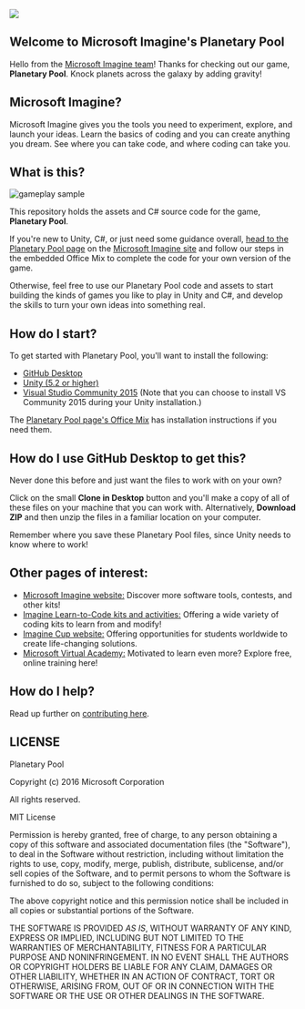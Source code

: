![](https://github.com/Microsoft/Imagine_planetary-pool/blob/master/Microsoft-Imagine.png)

## Welcome to Microsoft Imagine's Planetary Pool
Hello from the [Microsoft Imagine team](http://imagine.microsoft.com)! Thanks for checking out our game, **Planetary Pool**.  Knock planets across the galaxy by adding gravity!

## Microsoft Imagine?
Microsoft Imagine gives you the tools you need to experiment, explore, and launch your ideas.  Learn the basics of coding and you can create anything you dream. See where you can take code, and where coding can take you.  

## What is this?
![gameplay sample](https://github.com/Microsoft/Imagine_planetary-pool/blob/master/PlanetaryPoolGameplay.gif)

This repository holds the assets and C# source code for the game, **Planetary Pool**. 

If you're new to Unity, C#, or just need some guidance overall, [head to the Planetary Pool page](https://msdn.microsoft.com/imagine/imagine-create030) on the [Microsoft Imagine site](http://imagine.microsoft.com) and follow our steps in the embedded Office Mix to complete the code for your own version of the game.

Otherwise, feel free to use our Planetary Pool code and assets to start building the kinds of games you like to play in Unity and C#, and develop the skills to turn your own ideas into something real.  

## How do I start?
To get started with Planetary Pool, you'll want to install the following:
* [GitHub Desktop](https://desktop.github.com/)
* [Unity (5.2 or higher)](http://unity3d.com/get-unity)
* [Visual Studio Community 2015](https://www.visualstudio.com/en-us/products/visual-studio-community-vs.aspx) (Note that you can choose to install VS Community 2015 during your Unity installation.)

The [Planetary Pool page's Office Mix](https://msdn.microsoft.com/imagine/imagine-create030) has installation instructions if you need them.

## How do I use GitHub Desktop to get this?
Never done this before and just want the files to work with on your own? 

Click on the small **Clone in Desktop** button and you'll make a copy of all of these files on your machine that you can work with.  Alternatively, **Download ZIP** and then unzip the files in a familiar location on your computer.

Remember where you save these Planetary Pool files, since Unity needs to know where to work!

## Other pages of interest:
* [Microsoft Imagine website:](http://imagine.microsoft.com) Discover more software tools, contests, and other kits!
* [Imagine Learn-to-Code kits and activities:](https://msdn.microsoft.com/imagine/imagine-create) Offering a wide variety of coding kits to learn from and modify!
* [Imagine Cup website:](https://www.imaginecup.com/) Offering opportunities for students worldwide to create life-changing solutions.
* [Microsoft Virtual Academy:](http://mva.microsoft.com) Motivated to learn even more? Explore free, online training here!

## How do I help?
Read up further on [contributing here](https://github.com/Microsoft/Imagine_planetary-pool/blob/master/CONTRIBUTING.md).

## LICENSE

Planetary Pool

Copyright (c) 2016 Microsoft Corporation

All rights reserved. 

MIT License

Permission is hereby granted, free of charge, to any person obtaining a copy of this software and associated documentation files (the "Software"), to deal in the Software without restriction, including without limitation the rights to use, copy, modify, merge, publish, distribute, sublicense, and/or sell copies of the Software, and to permit persons to whom the Software is furnished to do so, subject to the following conditions:

The above copyright notice and this permission notice shall be included in all copies or substantial portions of the Software.

THE SOFTWARE IS PROVIDED *AS IS*, WITHOUT WARRANTY OF ANY KIND, EXPRESS OR IMPLIED, INCLUDING BUT NOT LIMITED TO THE WARRANTIES OF MERCHANTABILITY, FITNESS FOR A PARTICULAR PURPOSE AND NONINFRINGEMENT. IN NO EVENT SHALL THE AUTHORS OR COPYRIGHT HOLDERS BE LIABLE FOR ANY CLAIM, DAMAGES OR OTHER LIABILITY, WHETHER IN AN ACTION OF CONTRACT, TORT OR OTHERWISE, ARISING FROM, OUT OF OR IN CONNECTION WITH THE SOFTWARE OR THE USE OR OTHER DEALINGS IN THE SOFTWARE.
